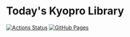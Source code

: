 # Today's Kyopro Library
[![Actions Status](https://github.com/Today017/Today-s/workflows/verify/badge.svg)](https://github.com/Today017/Today-s/actions)
[![GitHub Pages](https://img.shields.io/static/v1?label=GitHub+Pages&message=+&color=brightgreen&logo=github)](https://Today017.github.io/Today-s/)
